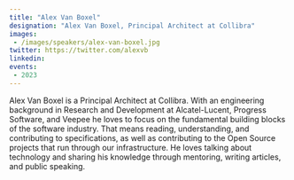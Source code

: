 ```yaml
---
title: "Alex Van Boxel"
designation: "Alex Van Boxel, Principal Architect at Collibra"
images:
 - /images/speakers/alex-van-boxel.jpg
twitter: https://twitter.com/alexvb
linkedin: 
events:
 - 2023
---
```


Alex Van Boxel is a Principal Architect at Collibra. With an engineering background in Research and Development at Alcatel-Lucent, Progress Software, and Veepee he loves to focus on the fundamental building blocks of the software industry. That means reading, understanding, and contributing to specifications, as well as contributing to the Open Source projects that run through our infrastructure. He loves talking about technology and sharing his knowledge through mentoring, writing articles, and public speaking.